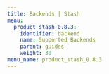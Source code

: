 ```yaml
---
title: Backends | Stash
menu:
  product_stash_0.8.3:
    identifier: backend
    name: Supported Backends
    parent: guides
    weight: 30
menu_name: product_stash_0.8.3
---
```

